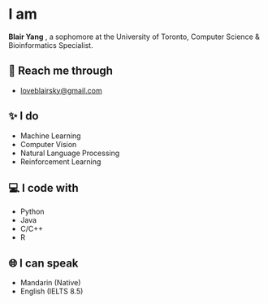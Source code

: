 # I am
**Blair Yang** , a sophomore at the University of Toronto, Computer Science & Bioinformatics Specialist.

## 📧 Reach me through

- loveblairsky@gmail.com

## ✨ I do

- Machine Learning
- Computer Vision
- Natural Language Processing
- Reinforcement Learning

## 💻 I code with 

- Python
- Java
- C/C++
- R

## 🌐 I can speak
- Mandarin (Native)
- English (IELTS 8.5)
